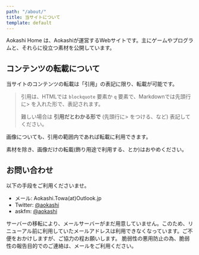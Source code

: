 ```yaml
---
path: "/about/"
title: 当サイトについて
template: default
---
```


Aokashi Home は、Aokashiが運営するWebサイトです。主にゲームやプログラムと、それらに役立つ素材を公開しています。

## コンテンツの転載について

当サイトのコンテンツの転載は「引用」の表記に限り、転載が可能です。

> 引用は、HTMLでは `blockquote` 要素か `q` 要素で、Markdownでは先頭行に> を入れた形で、表記されます。
>
> 難しい場合は **引用だとわかる形で** (先頭行に> をつける、など) 表記してください。

画像についても、引用の範囲内であれば転載に利用できます。

<danger-note>
素材を除き、画像だけの転載(飾り用途で利用する、とか)はおやめください。
</danger-note>

## お問い合わせ

以下の手段をご利用くださいませ。

 - メール: Aokashi.Towa(at)Outlook.jp
 - Twitter: [@aokashi](https://twitter.com/aokashi)
 - askfm: [@aokashi](https://ask.fm/aokashi)

<warning-note>
サーバーの移転により、メールサーバーがまだ用意していません。このため、リニューアル前に利用していたメールアドレスは利用できなくなっています。ご不便をおかけしますが、ご協力の程お願いします。
</warning-note>

<danger-note>
脆弱性の悪用防止の為、脆弱性の報告目的でのご連絡は、メールをご利用ください。
</danger-note>
